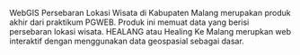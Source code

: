  WebGIS Persebaran Lokasi Wisata di Kabupaten Malang merupakan produk akhir dari praktikum PGWEB. Produk ini memuat data yang berisi persebaran lokasi wisata. 
HEALANG atau Healing Ke Malang merupkan web interaktif dengan menggunakan data geospasial sebagai dasar. 
